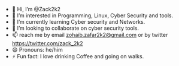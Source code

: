 - 👋 Hi, I’m @Zack2k2
- 👀 I’m interested in Programming, Linux, Cyber Security and tools.
- 🌱 I’m currently learning Cyber security and Networks.
- 💞️ I’m looking to collaborate on cyber security tools.
- 📫 reach me by email zohaib.zafar2k2@gmail.com or by twitter https://twitter.com/zack_2k2
- 😄 Pronouns: he/him
- ⚡ Fun fact: I love drinking Coffee and going on walks.

<!---
Zack2k2/Zack2k2 is a ✨ special ✨ repository because its `README.md` (this file) appears on your GitHub profile.
You can click the Preview link to take a look at your changes.
--->
